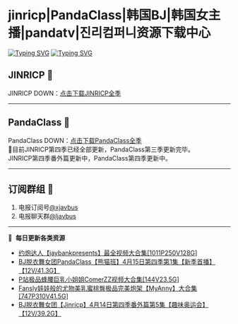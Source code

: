 # jinricp|PandaClass|韩国BJ|韩国女主播|pandatv|진리컴퍼니资源下载中心   
[![Typing SVG](https://readme-typing-svg.herokuapp.com?font=Fira+Code&pause=1000&center=true&vCenter=true&random=true&width=435&lines=所有链接都需要翻墙访问)](https://jinri-cp.neocities.org/free.html)
[![Typing SVG](https://readme-typing-svg.herokuapp.com?font=Fira+Code&pause=1000&center=true&vCenter=true&random=true&width=435&lines=点击进入福利资源下载中心)](https://pandaclass.neocities.org/)
## JINRICP 👋   
JINRICP DOWN：[点击下载JINRICP全季](https://mypikpak.com/s/VODz7HXQoqcX0UrvaXfDtFoPo1)
****
## PandaClass 💯   
PandaClass DOWN：[点击下载PandaClass全季](https://mypikpak.com/s/VOKOTZkoEnkyvCnELVSquM97o1)   
💞目前JINRICP第四季已经全部更新，PandaClass第三季更新完毕。   
JINRICP第四季番外篇更新中，PandaClass第四季更新中。
****
## 订阅群组 🔞
1. 电报订阅号[@xjavbus](https://t.me/xjavbus)
2. 电报聊天群[@ljavbus](https://t.me/ljavbus)
**** 
📕 &nbsp;**每日更新各类资源**
<!-- BLOG-POST-LIST:START -->
- [约炮达人【jaybankpresents】最全视频大合集[1011P250V128G]](https://fuli.rulel.com/340.html)
- [BJ脱衣舞女团PandaClass【熊猫班】4月15日第四季第1集【新季首播】【12V/41.3G】](https://fuli.rulel.com/338.html)
- [P站极品蜂腰巨乳小姐姐ComerZZ视频大合集[144V23.5G]](https://fuli.rulel.com/337.html)
- [Fansly娃娃般的尤物美乳蜜桃臀极品完美炮架【MyAnny】大合集[747P310V41.5G]](https://fuli.rulel.com/336.html)
- [BJ脱衣舞女团【Jinricp】4月14日第四季番外篇第5集【趣味奥运会】【12V/39.2G】](https://fuli.rulel.com/335.html)
<!-- BLOG-POST-LIST:END -->
